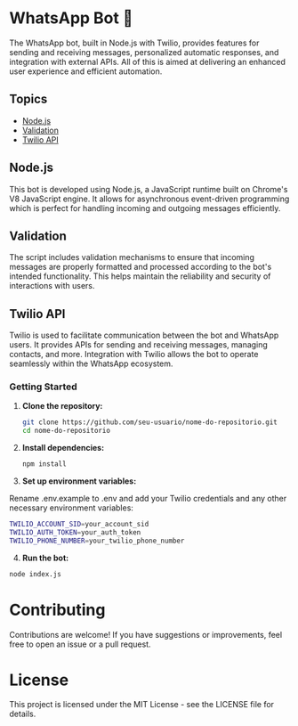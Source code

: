 # WhatsApp Bot 🤖

The WhatsApp bot, built in Node.js with Twilio, provides features for sending and receiving messages, personalized automatic responses, and integration with external APIs. All of this is aimed at delivering an enhanced user experience and efficient automation.

## Topics

- [Node.js](#nodejs)
- [Validation](#validation)
- [Twilio API](#twilio-api)

## Node.js

This bot is developed using Node.js, a JavaScript runtime built on Chrome's V8 JavaScript engine. It allows for asynchronous event-driven programming which is perfect for handling incoming and outgoing messages efficiently.

## Validation

The script includes validation mechanisms to ensure that incoming messages are properly formatted and processed according to the bot's intended functionality. This helps maintain the reliability and security of interactions with users.

## Twilio API

Twilio is used to facilitate communication between the bot and WhatsApp users. It provides APIs for sending and receiving messages, managing contacts, and more. Integration with Twilio allows the bot to operate seamlessly within the WhatsApp ecosystem.

### Getting Started

1. **Clone the repository:**

   ```bash
   git clone https://github.com/seu-usuario/nome-do-repositorio.git
   cd nome-do-repositorio

2. **Install dependencies:**
   ```bash
   npm install
   ```
3. **Set up environment variables:**

Rename .env.example to .env and add your Twilio credentials and any other necessary environment variables:

```bash
TWILIO_ACCOUNT_SID=your_account_sid
TWILIO_AUTH_TOKEN=your_auth_token
TWILIO_PHONE_NUMBER=your_twilio_phone_number
```

4. **Run the bot:**

```bash
node index.js
```

# Contributing

Contributions are welcome! If you have suggestions or improvements, feel free to open an issue or a pull request.

# License

This project is licensed under the MIT License - see the LICENSE file for details.
